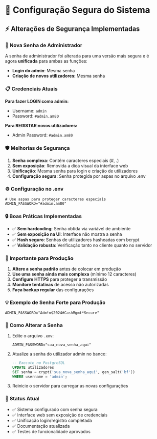 # 🔐 Configuração Segura do Sistema

## ⚡ **Alterações de Segurança Implementadas**

### 🔑 **Nova Senha de Administrador**

A senha de administrador foi alterada para uma versão mais segura e é agora **unificada** para ambas as funções:

- **Login do admin**: Mesma senha
- **Criação de novos utilizadores**: Mesma senha

### 📋 **Credenciais Atuais**

**Para fazer LOGIN como admin:**
- Username: `admin`
- Password: `#admin.am80`

**Para REGISTAR novos utilizadores:**
- Admin Password: `#admin.am80`

### 🛡️ **Melhorias de Segurança**

1. **Senha complexa**: Contém caracteres especiais (#, .)
2. **Sem exposição**: Removida a dica visual da interface web
3. **Unificação**: Mesma senha para login e criação de utilizadores
4. **Configuração segura**: Senha protegida por aspas no arquivo .env

### ⚙️ **Configuração no .env**

```env
# Use aspas para proteger caracteres especiais
ADMIN_PASSWORD="#admin.am80"
```

### 🔒 **Boas Práticas Implementadas**

- ✅ **Sem hardcoding**: Senha obtida via variável de ambiente
- ✅ **Sem exposição na UI**: Interface não mostra a senha
- ✅ **Hash seguro**: Senhas de utilizadores hasheadas com bcrypt
- ✅ **Validação robusta**: Verificação tanto no cliente quanto no servidor

### 🚨 **Importante para Produção**

1. **Altere a senha padrão** antes de colocar em produção
2. **Use uma senha ainda mais complexa** (mínimo 12 caracteres)
3. **Configure HTTPS** para proteger a transmissão
4. **Monitore tentativas** de acesso não autorizadas
5. **Faça backup regular** das configurações

### 💡 **Exemplo de Senha Forte para Produção**

```env
ADMIN_PASSWORD="Adm!n$2024#CashMgmt*Secure"
```

### 🔄 **Como Alterar a Senha**

1. Edite o arquivo `.env`:
   ```env
   ADMIN_PASSWORD="sua_nova_senha_aqui"
   ```

2. Atualize a senha do utilizador admin no banco:
   ```sql
   -- Execute no PostgreSQL
   UPDATE utilizadores 
   SET senha = crypt('sua_nova_senha_aqui', gen_salt('bf')) 
   WHERE username = 'admin';
   ```

3. Reinicie o servidor para carregar as novas configurações

### 🎯 **Status Atual**

- ✅ Sistema configurado com senha segura
- ✅ Interface web sem exposição de credenciais
- ✅ Unificação login/registro completada
- ✅ Documentação atualizada
- ✅ Testes de funcionalidade aprovados
